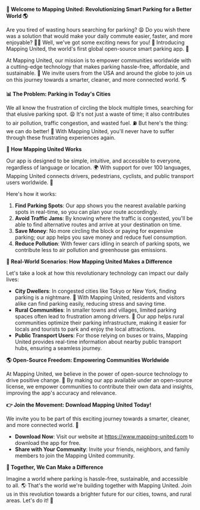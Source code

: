 **🚀 Welcome to Mapping United: Revolutionizing Smart Parking for a Better World 🌎**

Are you tired of wasting hours searching for parking? 😩 Do you wish there was a solution that would make your daily commute easier, faster, and more enjoyable? 🚗💨 Well, we've got some exciting news for you! 🤩 Introducing Mapping United, the world's first global open-source smart parking app. 🌟

At Mapping United, our mission is to empower communities worldwide with a cutting-edge technology that makes parking hassle-free, affordable, and sustainable. 🌈 We invite users from the USA and around the globe to join us on this journey towards a smarter, cleaner, and more connected world. 🌎

**📊 The Problem: Parking in Today's Cities**

We all know the frustration of circling the block multiple times, searching for that elusive parking spot. 😩 It's not just a waste of time; it also contributes to air pollution, traffic congestion, and wasted fuel. ⛽️ But here's the thing: we can do better! 💪 With Mapping United, you'll never have to suffer through these frustrating experiences again.

**🎉 How Mapping United Works**

Our app is designed to be simple, intuitive, and accessible to everyone, regardless of language or location. 🌍 With support for over 100 languages, Mapping United connects drivers, pedestrians, cyclists, and public transport users worldwide. 🌈

Here's how it works:

1. **Find Parking Spots**: Our app shows you the nearest available parking spots in real-time, so you can plan your route accordingly.
2. **Avoid Traffic Jams**: By knowing where the traffic is congested, you'll be able to find alternative routes and arrive at your destination on time.
3. **Save Money**: No more circling the block or paying for expensive parking; our app helps you save money and reduce fuel consumption.
4. **Reduce Pollution**: With fewer cars idling in search of parking spots, we contribute less to air pollution and greenhouse gas emissions.

**🌟 Real-World Scenarios: How Mapping United Makes a Difference**

Let's take a look at how this revolutionary technology can impact our daily lives:

*   **City Dwellers**: In congested cities like Tokyo or New York, finding parking is a nightmare. 🚫 With Mapping United, residents and visitors alike can find parking easily, reducing stress and saving time.
*   **Rural Communities**: In smaller towns and villages, limited parking spaces often lead to frustration among drivers. 🤔 Our app helps rural communities optimize their parking infrastructure, making it easier for locals and tourists to park and enjoy the local attractions.
*   **Public Transport Users**: For those relying on buses or trains, Mapping United provides real-time information about nearby public transport hubs, ensuring a seamless journey.

**🌎 Open-Source Freedom: Empowering Communities Worldwide**

At Mapping United, we believe in the power of open-source technology to drive positive change. 🌟 By making our app available under an open-source license, we empower communities to contribute their own data and insights, improving the app's accuracy and relevance.

**👉 Join the Movement: Download Mapping United Today!**

We invite you to be part of this exciting journey towards a smarter, cleaner, and more connected world. 🌟

*   **Download Now**: Visit our website at https://www.mapping-united.com to download the app for free.
*   **Share with Your Community**: Invite your friends, neighbors, and family members to join the Mapping United community.

**🌈 Together, We Can Make a Difference**

Imagine a world where parking is hassle-free, sustainable, and accessible to all. 🌎 That's the world we're building together with Mapping United. Join us in this revolution towards a brighter future for our cities, towns, and rural areas. Let's do it! 💪